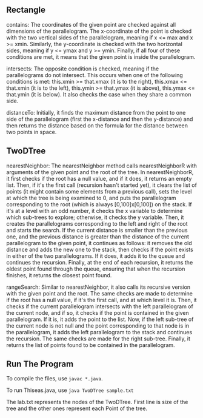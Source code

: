 
## Rectangle
contains: The coordinates of the given point are checked against all dimensions of the parallelogram. The x-coordinate of the point is checked with the two vertical sides of the parallelogram, meaning if x <= max and x >= xmin. Similarly, the y-coordinate is checked with the two horizontal sides, meaning if y <= ymax and y >= ymin. Finally, if all four of these conditions are met, it means that the given point is inside the parallelogram.

intersects: The opposite condition is checked, meaning if the parallelograms do not intersect. This occurs when one of the following conditions is met: this.xmin >= that.xmax (it is to the right), this.xmax <= that.xmin (it is to the left), this.ymin >= that.ymax (it is above), this.ymax <= that.ymin (it is below). It also checks the case when they share a common side.

distanceTo: Initially, it finds the maximum distance from the point to one side of the parallelogram (first the x-distance and then the y-distance) and then returns the distance based on the formula for the distance between two points in space.

## TwoDTree
nearestNeighbor: The nearestNeighbor method calls nearestNeighborR with arguments of the given point and the root of the tree. In nearestNeighborR, it first checks if the root has a null value, and if it does, it returns an empty list. Then, if it's the first call (recursion hasn't started yet), it clears the list of points (it might contain some elements from a previous call), sets the level at which the tree is being examined to 0, and puts the parallelogram corresponding to the root (which is always [0,100]x[0,100]) on the stack. If it's at a level with an odd number, it checks the x variable to determine which sub-trees to explore; otherwise, it checks the y variable. Then, it creates the parallelograms corresponding to the left and right of the root and starts the search. If the current distance is smaller than the previous one, and the previous distance is greater than the distance of the current parallelogram to the given point, it continues as follows: it removes the old distance and adds the new one to the stack, then checks if the point exists in either of the two parallelograms. If it does, it adds it to the queue and continues the recursion. Finally, at the end of each recursion, it returns the oldest point found through the queue, ensuring that when the recursion finishes, it returns the closest point found.

rangeSearch: Similar to nearestNeighbor, it also calls its recursive version with the given point and the root. The same checks are made to determine if the root has a null value, if it's the first call, and at which level it is. Then, it checks if the current parallelogram intersects with the left parallelogram of the current node, and if so, it checks if the point is contained in the given parallelogram. If it is, it adds the point to the list. Now, if the left sub-tree of the current node is not null and the point corresponding to that node is in the parallelogram, it adds the left parallelogram to the stack and continues the recursion. The same checks are made for the right sub-tree. Finally, it returns the list of points found to be contained in the parallelogram.

## Run The Program
To compile the files, use ```javac *.java```. 

To run Thiseas.java, use ```java TwoDTree sample.txt```

The lab.txt represents the nodes of the TwoDTree.
First line is size of the tree and the other ones represent each Point of the tree.